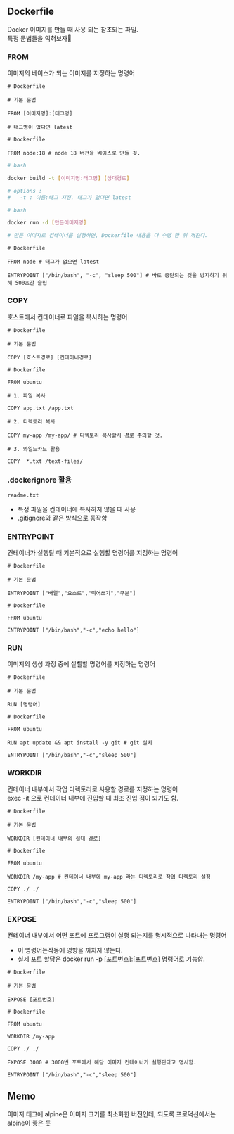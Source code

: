 ## Dockerfile

Docker 이미지를 만들 때 사용 되는 참조되는 파일.  
특정 문법들을 익혀보자🤔


### FROM
이미지의 베이스가 되는 이미지를 지정하는 명령어
```Docker
# Dockerfile 

# 기본 문법

FROM [이미지명]:[태그명]

# 태그명이 없다면 latest
```
```Docker
# Dockerfile

FROM node:18 # node 18 버전을 베이스로 만들 것.
```
```bash
# bash

docker build -t [이미지명:태그명] [상대경로]

# options :
#   -t : 이름:태그 지정. 태그가 없다면 latest
```
```bash
# bash 

docker run -d [만든이미지명]

# 만든 이미지로 컨테이너를 실행하면, Dockerfile 내용을 다 수행 한 뒤 꺼진다. 
```
```Docker
# Dockerfile

FROM node # 태그가 없으면 latest

ENTRYPOINT ["/bin/bash", "-c", "sleep 500"] # 바로 중단되는 것을 방지하기 위해 500초간 슬립

```

### COPY
호스트에서 컨테이너로 파일을 복사하는 명령어
```Docker
# Dockerfile

# 기본 문법

COPY [호스트경로] [컨테이너경로]
```

```Docker
# Dockerfile

FROM ubuntu

# 1. 파일 복사

COPY app.txt /app.txt 

# 2. 디렉토리 복사

COPY my-app /my-app/ # 디렉토리 복사할시 경로 주의할 것.

# 3. 와일드카드 활용

COPY  *.txt /text-files/ 
```


### .dockerignore 활용
```Plain Text
readme.txt
```
* 특정 파일을 컨테이너에 복사하지 않을 때 사용
* .gitignore와 같은 방식으로 동작함

### ENTRYPOINT 
컨테이너가 실행될 때 기본적으로 실행할 명령어를 지정하는 명령어
```Docker
# Dockerfile

# 기본 문법

ENTRYPOINT ["배열","요소로","띄어쓰기","구분"]
```
```Docker
# Dockerfile

FROM ubuntu

ENTRYPOINT ["/bin/bash","-c","echo hello"] 
```

### RUN
이미지의 생성 과정 중에 실핼할 명령어를 지정하는 명령어
```Docker
# Dockerfile

# 기본 문법

RUN [명령어]
```
```Docker
# Dockerfile

FROM ubuntu

RUN apt update && apt install -y git # git 설치

ENTRYPOINT ["/bin/bash","-c","sleep 500"]
```
### WORKDIR
컨테이너 내부에서 작업 디렉토리로 사용할 경로를 지정하는 명령어  
exec -it 으로 컨테이너 내부에 진입할 때 최초 진입 점이 되기도 함.
```Docker
# Dockerfile

# 기본 문법

WORKDIR [컨테이너 내부의 절대 경로]
```
```Docker
# Dockerfile

FROM ubuntu

WORKDIR /my-app # 컨테이너 내부에 my-app 라는 디렉토리로 작업 디렉토리 설정

COPY ./ ./

ENTRYPOINT ["/bin/bash","-c","sleep 500"]
```
### EXPOSE
컨테이너 내부에서 어떤 포트에 프로그램이 실행 되는지를 명시적으로 나타내는 명령어

* 이 명령어는작동에 영향을 끼치지 않는다.
* 실제 포트 할당은 docker run -p [포트번호]:[포트번호] 명령어로 기능함.

```Docker
# Dockerfile

# 기본 문법

EXPOSE [포트번호]
```
```Docker
# Dockerfile

FROM ubuntu

WORKDIR /my-app

COPY ./ ./

EXPOSE 3000 # 3000번 포트에서 해당 이미지 컨테이너가 실행된다고 명시함.

ENTRYPOINT ["/bin/bash","-c","sleep 500"]
```

## Memo
이미지 태그에 alpine은 이미지 크기를 최소화한 버전인데, 되도록 프로덕션에서는 alpine이 좋은 듯
